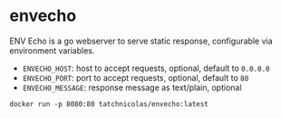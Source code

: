 # envecho

ENV Echo is a go webserver to serve static response, configurable via environment variables.

- `ENVECHO_HOST`: host to accept requests, optional, default to `0.0.0.0`
- `ENVECHO_PORT`: port to accept requests, optional, default to `80`
- `ENVECHO_MESSAGE`: response message as text/plain, optional

```
docker run -p 8080:80 tatchnicolas/envecho:latest
```
